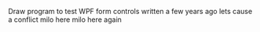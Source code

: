 Draw program to test WPF form controls
written a few years ago
lets cause a conflict
milo here
milo here again
